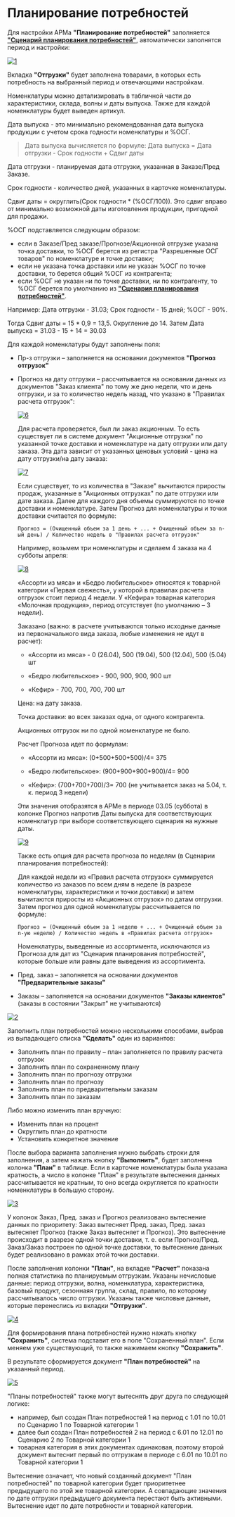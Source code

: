 # Планирование потребностей

Для настройки АРМа **"Планирование потребностей"** заполняется [**"Сценарий планирования потребностей"**](NeedsPlanningScenarios.md), автоматически заполнятся период и настройки:

[![1][1]][1]

Вкладка **"Отгрузки"** будет заполнена товарами, в которых есть потребность на выбранный период и отвечающими настройкам.

Номенклатуры можно детализировать в табличной части до характеристики, склада, волны и даты выпуска. Также для каждой номенклатуры будет выведен артикул.  

Дата выпуска - это минимально рекомендованная дата выпуска продукции с учетом срока годности номенклатуры и %ОСГ.

> Дата выпуска вычисляется по формуле: Дата выпуска = Дата отгрузки - Срок годности + Сдвиг даты

Дата отгрузки - планируемая дата отгрузки, указанная в Заказе/Пред Заказе.

Срок годности - количество дней, указанных в карточке номенклатуры.

Сдвиг даты = округлить(Срок годности * (%ОСГ/100)). Это сдвиг вправо от минимально возможной даты изготовления продукции, пригодной для продажи. 

%ОСГ подставляется следующим образом:

- если в Заказе/Пред заказе/Прогнозе/Акционной отгрузке указана точка доставки, то %ОСГ берется из регистра "Разрешенные ОСГ товаров" по номенклатуре и точке доставки;
- если не указана точка доставки или не указан %ОСГ по точке доставки, то берется общий %ОСГ из контрагента;
- если %ОСГ не указан ни по точке доставки, ни по контрагенту, то %ОСГ берется по умолчанию из [**"Сценария планирования потребностей"**](NeedsPlanningScenarios.md).

Например: Дата отгрузки - 31.03; Срок годности - 15 дней; %ОСГ - 90%.

Тогда Сдвиг даты = 15 * 0,9 = 13,5. Округление до 14. Затем Дата выпуска = 31.03 - 15 + 14 = 30.03

 Для каждой номенклатуры будут заполнены поля:

- Пр-з отгрузки – заполняется на основании документов **"Прогноз отгрузок"**
- Прогноз на дату отгрузки – рассчитывается на основании данных из документов "Заказ клиента" по тому же дню недели, что и день отгрузки, и за то количество недель назад, что указано в "Правилах расчета отгрузок": 

    [![6][6]][6]

    Для расчета проверяется, был ли заказ акционным. То есть существует ли в системе документ "Акционные отгрузки" по указанной точке доставки и номенклатуре на дату отгрузки или дату заказа. Эта дата зависит от указанных ценовых условий - цена на дату отгрузки/на дату заказа: 

    [![7][7]][7]

    Если существует, то из количества в "Заказе" вычитаются приросты продаж, указанные в "Акционных отгрузках" по дате отгрузки или дате заказа. Далее для каждого дня объемы суммируются по точке доставки и номенклатуре. Затем Прогноз для номенклатуры и точки доставки считается по формуле:

    `Прогноз = (Очищенный объем за 1 день + ... + Очищенный объем за n-ый день) / Количество недель в "Правилах расчета отгрузок"`

    Например, возьмем три номенклатуры и сделаем 4 заказа на 4 субботы апреля:

    [![8][8]][8] 

    «Ассорти из мяса» и «Бедро любительское» относятся к товарной категории «Первая свежесть», у которой в правилах расчета отгрузок стоит период 4 недели. У «Кефира» товарная категория «Молочная продукция», период отсутствует (по умолчанию – 3 недели).
    
    Заказано (важно: в расчете учитываются только исходные данные из первоначального вида заказа, любые изменения не идут в расчет):

    - «Ассорти из мяса» - 0 (26.04), 500 (19.04), 500 (12.04), 500 (5.04) шт
    
    - «Бедро любительское» - 900, 900, 900, 900 шт
    
    - «Кефир» - 700, 700, 700, 700 шт
    
    Цена: на дату заказа.

    Точка доставки: во всех заказах одна, от одного контрагента.

    Акционных отгрузок ни по одной номенклатуре не было.
    
    Расчет Прогноза идет по формулам:

    - «Ассорти из мяса»: (0+500+500+500)/4= 375

    - «Бедро любительское»: (900+900+900+900)/4= 900

    - «Кефир»: (700+700+700)/3= 700 (не учитывается заказ на 5.04, т. к. период 3 недели)

    Эти значения отобразятся в АРМе в периоде 03.05 (суббота) в колонке Прогноз напротив Даты выпуска для соответствующих номенклатур при выборе соответствующего сценария на нужные даты. 

    [![9][9]][9]

    Также есть опция для расчета прогноза по неделям (в Сценарии планирования потребностей):

    Для каждой недели из «Правил расчета отгрузок» суммируется количество из заказов по всем дням в неделе (в разрезе номенклатуры, характеристики и точки доставки) и затем вычитаются приросты из «Акционных отгрузок» по датам отгрузки. Затем прогноз для одной номенклатуры рассчитывается по формуле:

    `Прогноз = (Очищенный объем за 1 неделю + ... + Очищенный объем за n-ую неделю) / Количество недель в «Правилах расчета отгрузок»`

    Номенклатуры, выведенные из ассортимента, исключаются из Прогноза для дат из "Сценария планирования потребностей", которые больше или равны дате выведения из ассортимента.


- Пред. заказ – заполняется на основании документов **"Предварительные заказы"**
- Заказы – заполняется на основании документов **"Заказы клиентов"** (заказы в состоянии "Закрыт" не учитываются)

[![2][2]][2]

Заполнить план потребностей можно несколькими способами, выбрав из выпадающего списка **"Сделать"** один из вариантов:

- Заполнить план по правилу – план заполняется по правилу расчета отгрузок
- Заполнить план по сохраненному плану
- Заполнить план по прогнозу отгрузки
- Заполнить план по прогнозу
- Заполнить план по предварительным заказам
- Заполнить план по заказам

Либо можно изменить план вручную:

- Изменить план на процент
- Округлить план до кратности
- Установить конкретное значение

После выбора варианта заполнения нужно выбрать строки для заполнения, а затем нажать кнопку **"Выполнить"**, будет заполнена колонка **"План"** в таблице. Если в карточке номенклатуры была указана кратность, а число в колонке "План" в результате вытеснения данных рассчитывается не кратным, то оно всегда округляется по кратности номенклатуры в большую сторону. 

[![3][3]][3]

У колонок Заказ, Пред. заказ и Прогноз реализовано вытеснение данных по приоритету: Заказ вытесняет Пред. заказ, Пред. заказ вытесняет Прогноз (также Заказ вытесняет и Прогноз). Это вытеснение происходит в разрезе одной точки доставки, т. е. если Прогноз/Пред. Заказ/Заказ построен по одной точке доставки, то вытеснение данных будет реализовано в рамках этой точки доставки.

После заполнения колонки **"План"**, на вкладке **"Расчет"** показана полная статистика по планируемым отгрузкам. Указаны нечисловые данные: период отгрузки, волна, номенклатура, характеристика, базовый продукт, сезоннаяя группа, склад, правило, по которому рассчитывалось число отгрузки. Указаны также числовые данные, которые перенеслись из вкладки **"Отгрузки"**.

[![4][4]][4]

Для формирования плана потребностей нужно нажать кнопку **"Сохранить"**, система подставит его в поле "Сохраненный план". Если меняем уже существующий, то также нажимаем кнопку **"Сохранить"**.

В результате сформируется документ **"План потребностей"** на указанный период.

[![5][5]][5]

"Планы потребностей" также могут вытеснять друг друга по следующей логике:

- например, был создан План потребностей 1 на период с 1.01 по 10.01 по Сценарию 1 по Товарной категории 1
- далее был создан План потребностей 2 на период с 6.01 по 12.01 по Сценарию 2 по Товарной категории 1
- товарная категория в этих документах одинаковая, поэтому второй документ вытеснит первый по отгрузкам в периоде с 6.01 по 10.01 по Товарной категории 1

Вытеснение означает, что новый созданный документ "План потребностей" по товарной категории будет приоритетнее предыдущего по этой же товарной категории. А совпадающие значения по дате отгрузки предыдущего документа перестают быть активными. Вытеснение идет по дате потребности и товарной категории.

[1]: NeedsPlanning.assets/1.png
[2]: NeedsPlanning.assets/2.png
[3]: NeedsPlanning.assets/3.png
[4]: NeedsPlanning.assets/4.png
[5]: NeedsPlanning.assets/5.png
[6]: NeedsPlanning.assets/6.png
[7]: NeedsPlanning.assets/7.png
[8]: NeedsPlanning.assets/8.png
[9]: NeedsPlanning.assets/9.png